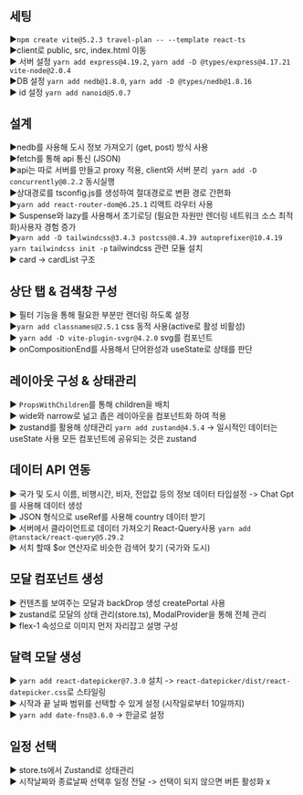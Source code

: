 # 

## 세팅 <br/>

▶`npm create vite@5.2.3 travel-plan -- --template react-ts`<br/>
▶client로 public, src, index.html 이동<br/>
▶ 서버 설정 `yarn add express@4.19.2`, `yarn add -D @types/express@4.17.21 vite-node@2.0.4`<br/>
▶DB 설정 `yarn add nedb@1.8.0`, `yarn add -D @types/nedb@1.8.16`<br/>
▶ id 설정 `yarn add nanoid@5.0.7`<br/>


## 설계 <br/>

▶nedb를 사용해 도시 정보 가져오기 (get, post) 방식 사용<br/>
▶fetch를 통해 api 통신 (JSON)<br/>
▶api는 따로 서버를 만들고 proxy 적용, client와 서버 분리` yarn add -D concurrently@8.2.2` 동시실행<br/>
▶상대경로를 tsconfig.js를 생성하여 절대경로로 변환 경로 간편화<br/>
▶`yarn add react-router-dom@6.25.1` 리액트 라우터 사용<br/>
▶ Suspense와 lazy를 사용해서 초기로딩 (필요한 자원만 렌더링 네트워크 소스 최적화)사용자 경험 증가<br/>
▶`yarn add -D tailwindcss@3.4.3 postcss@8.4.39 autoprefixer@10.4.19` `yarn tailwindcss init -p` tailwindcss 관련 모듈 설치<br/>
▶ card -> cardList 구조<br/>

## 상단 탭 & 검색창 구성 <br/>

▶ 필터 기능을 통해 필요한 부분만 렌더링 하도록 설정 <br/>
▶`yarn add classnames@2.5.1` css 동적 사용(active로 활성 비활성)<br/>
▶ `yarn add -D vite-plugin-svgr@4.2.0` svg를 컴포넌트<br/>
▶ onCompositionEnd를 사용해서 단어완성과 useState로 상태를 판단<br/>

## 레이아웃 구성 & 상태관리<br/>

▶ `PropsWithChildren`를 통해 children을 배치<br/>
▶ wide와 narrow로 넒고 좁은 레이아웃을 컴포넌트화 하여 적용<br/>
▶ zustand를 활용해 상태관리 `yarn add zustand@4.5.4` -> 일시적인 데이터는 useState 사용 모든 컴포넌트에 공유되는 것은 zustand<br/>

## 데이터 API 연동 <br/>

▶ 국가 및 도시 이름, 비행시간, 비자, 전압값 등의 정보 데이터 타입설정 -> Chat Gpt를 사용해 데이터 생성<br/>
▶ JSON 형식으로 useRef를 사용해 country 데이터 받기 <br/>
▶ 서버에서 클라이언트로 데이터 가져오기 React-Query사용 `yarn add @tanstack/react-query@5.29.2`<br/>
▶ 서치 할때 $or 연산자로 비슷한 검색어 찾기 (국가와 도시)<br/>

## 모달 컴포넌트 생성<br/>
▶ 컨텐츠를 보여주는 모달과 backDrop 생성 createPortal 사용<br/>
▶ zustand로 모달의 상태 관리(store.ts), ModalProvider을 통해 전체 관리<br/>
▶ flex-1 속성으로 이미지 먼저 자리잡고 설명 구성<br/>

## 달력 모달 생성 <br/>

▶ `yarn add react-datepicker@7.3.0` 설치 -> `react-datepicker/dist/react-datepicker.css`로 스타일링<br/>
▶ 시작과 끝 날짜 범위를 선택할 수 있게 설정 (시작일로부터 10일까지)<br/>
▶ `yarn add date-fns@3.6.0` -> 한글로 설정 

## 일정 선택  <br/>

▶ store.ts에서 Zustand로 상태관리<br/>
▶ 시작날짜와 종료날짜 선택후 일정 전달 -> 선택이 되지 않으면 버튼 활성화 x<br/>